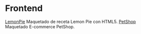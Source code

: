 # Frontend
<a href="https://deivyd1995.github.io/Frontend//LemonPie/index%20.html">LemonPie</a>
Maquetado de receta Lemon Pie con HTML5.
<a href="https://deivyd1995.github.io/Frontend/PetShop/">PetShop</a>
Maquetado E-commerce PetShop.
